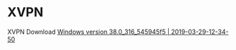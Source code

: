 # XVPN

XVPN Download [Windows version 38.0_316_545945f5 | 2019-03-29-12-34-50](https://xvpn.io/?n=best.free.xvpn.GetDownloadUrl&platform=windows)
